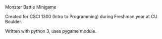Monster Battle Minigame

Created for CSCI 1300 (Intro to Programming) during Freshman year at CU Boulder.

Written with python 3, uses pygame module.

